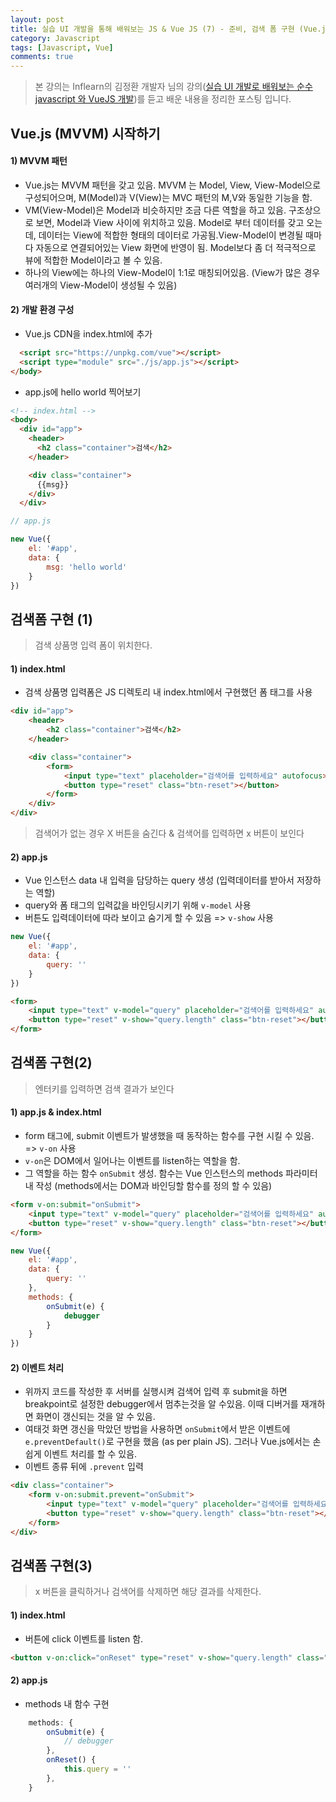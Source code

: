 ```yaml
---
layout: post
title: 실습 UI 개발을 통해 배워보는 JS & Vue JS (7) - 준비, 검색 폼 구현 (Vue.js)
category: Javascript
tags: [Javascript, Vue]
comments: true
---
```




> 본 강의는 Inflearn의 김정환 개발자 님의 강의([실습 UI 개발로 배워보는 순수 javascript 와 VueJS 개발]([https://www.inflearn.com/course/%EC%88%9C%EC%88%98js-vuejs-%EA%B0%9C%EB%B0%9C-%EA%B0%95%EC%A2%8C/dashboard](https://www.inflearn.com/course/순수js-vuejs-개발-강좌/dashboard)))를 듣고 배운 내용을 정리한 포스팅 입니다. 



## Vue.js (MVVM) 시작하기

#### 1) MVVM 패턴 

- Vue.js는 MVVM 패턴을 갖고 있음. MVVM 는 Model, View, View-Model으로 구성되어으며, M(Model)과 V(View)는 MVC 패턴의 M,V와 동일한 기능을 함.
- VM(View-Model)은 Model과 비슷하지만 조금 다른 역할을 하고 있음. 구조상으로 보면, Model과 View 사이에 위치하고 있음. Model로 부터 데이터를 갖고 오는데, 데이터는 View에 적합한 형태의 데이터로 가공됨.View-Model이 변경될 때마다 자동으로 연결되어있는 View 화면에 반영이 됨. Model보다 좀 더 적극적으로 뷰에 적합한 Model이라고 볼 수 있음. 
- 하나의 View에는 하나의 View-Model이 1:1로 매칭되어있음. (View가 많은 경우 여러개의 View-Model이 생성될 수 있음)



#### 2) 개발 환경 구성

- Vue.js CDN을 index.html에 추가

```html
  <script src="https://unpkg.com/vue"></script>
  <script type="module" src="./js/app.js"></script>
</body>
```

- app.js에 hello world 찍어보기

```html
<!-- index.html -->
<body>
  <div id="app">
    <header>
      <h2 class="container">검색</h2>
    </header>

    <div class="container">
      {{msg}}
    </div>
  </div>              
```

```javascript
// app.js

new Vue({
    el: '#app',
    data: {
        msg: 'hello world'
    }
})
```





## 검색폼 구현 (1)

> 검색 상품명 입력 폼이 위치한다. 

#### 1) index.html

- 검색 상품명 입력폼은 JS 디렉토리 내 index.html에서 구현했던 폼 태그를 사용

```html
<div id="app">
    <header>
        <h2 class="container">검색</h2>
    </header>

    <div class="container">
        <form>
            <input type="text" placeholder="검색어를 입력하세요" autofocus>
            <button type="reset" class="btn-reset"></button>
        </form>
    </div>
</div>
```



> 검색어가 없는 경우 X 버튼을 숨긴다 & 검색어를 입력하면 x 버튼이 보인다

#### 2) app.js

- Vue 인스턴스 data 내  입력을 담당하는 query 생성 (입력데이터를 받아서 저장하는 역할)
- query와 폼 태그의 입력값을 바인딩시키기 위해 `v-model` 사용
- 버튼도 입력데이터에 따라 보이고 숨기게 할 수 있음 => `v-show` 사용

```javascript
new Vue({
    el: '#app',
    data: {
        query: ''
    }
})
```

```html
<form>
    <input type="text" v-model="query" placeholder="검색어를 입력하세요" autofocus>
    <button type="reset" v-show="query.length" class="btn-reset"></button>
</form>
```



## 검색폼 구현(2)

> 엔터키를 입력하면 검색 결과가 보인다

#### 1) app.js & index.html

- form 태그에, submit 이벤트가 발생했을 때 동작하는 함수를 구현 시킬 수 있음. => `v-on`  사용
- `v-on`은 DOM에서 일어나는 이벤트를 listen하는 역할을 함.
- 그 역할을 하는 함수 `onSubmit` 생성. 함수는 Vue 인스턴스의 methods 파라미터 내 작성 (methods에서는 DOM과 바인딩할 함수를 정의 할 수 있음)

```html
<form v-on:submit="onSubmit"> 
    <input type="text" v-model="query" placeholder="검색어를 입력하세요" autofocus>
    <button type="reset" v-show="query.length" class="btn-reset"></button>
</form>
```

```javascript
new Vue({
    el: '#app',
    data: {
        query: ''
    },
    methods: {
        onSubmit(e) {
            debugger
        }
    }
})
```



#### 2) 이벤트 처리

- 위까지 코드를 작성한 후 서버를 실행시켜 검색어 입력 후 submit을 하면 breakpoint로 설정한 debugger에서 멈추는것을 알 수있음. 이때  디버거를 재개하면 화면이 갱신되는 것을 알 수 있음. 
- 여태것 화면 갱신을 막았던 방법을 사용하면 `onSubmit`에서 받은 이벤트에 `e.preventDefault()`로 구현을 했음 (as per plain JS). 그러나 Vue.js에서는 손쉽게 이벤트 처리를 할 수 있음. 
- 이벤트 종류 뒤에 `.prevent` 입력

```html
<div class="container">
    <form v-on:submit.prevent="onSubmit"> 
        <input type="text" v-model="query" placeholder="검색어를 입력하세요" autofocus>
        <button type="reset" v-show="query.length" class="btn-reset"></button>
    </form>
</div>
```



## 검색폼 구현(3)

> x 버튼을 클릭하거나 검색어를 삭제하면 해당 결과를 삭제한다.

#### 1) index.html

- 버튼에 click 이벤트를 listen 함.

```html
<button v-on:click="onReset" type="reset" v-show="query.length" class="btn-reset"></button>
```



#### 2) app.js

- methods 내 함수 구현

```javascript
    methods: {
        onSubmit(e) {
            // debugger
        },
        onReset() {
            this.query = ''
        },
    }
```

